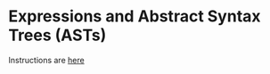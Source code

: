 # Expressions and Abstract Syntax Trees (ASTs)

Instructions are [here](https://comp127.innig.net/activities/expressions_asts_types)

